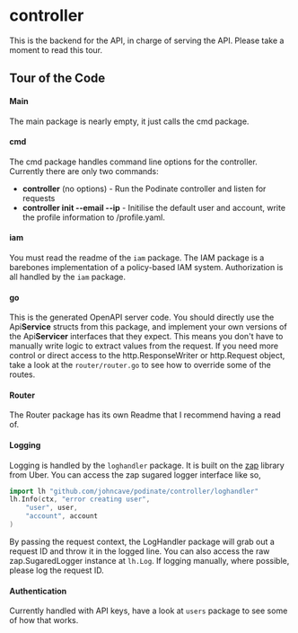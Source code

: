 # controller
This is the backend for the API, in charge of serving the API. Please take a moment to read this tour. 

## Tour of the Code
#### Main
The main package is nearly empty, it just calls the cmd package. 
#### cmd
The cmd package handles command line options for the controller. Currently there are only two commands: 
- **controller** (no options) - Run the Podinate controller and listen for requests
- **controller init --email --ip** - Initilise the default user and account, write the profile information to /profile.yaml. 
#### iam
You must read the readme of the `iam` package. 
The IAM package is a barebones implementation of a policy-based IAM system.
Authorization is all handled by the `iam` package. 
#### go
This is the generated OpenAPI server code. You should directly use the Api**Service** structs from this package, and implement your own versions of the Api**Servicer** interfaces that they expect. This means you don't have to manually write logic to extract values from the request. If you need more control or direct access to the http.ResponseWriter or http.Request object, take a look at the `router/router.go` to see how to override some of the routes. 
#### Router 
The Router package has its own Readme that I recommend having a read of. 
#### Logging 
Logging is handled by the `loghandler` package. It is built on the [zap](https://github.com/uber-go/zap) library from Uber. You can access the zap sugared logger interface like so,
```go
import lh "github.com/johncave/podinate/controller/loghandler"
lh.Info(ctx, "error creating user", 
    "user", user, 
    "account", account
)
```
By passing the request context, the LogHandler package will grab out a request ID and throw it in the logged line. You can also access the raw zap.SugaredLogger instance at `lh.Log`. If logging manually, where possible, please log the request ID. 

#### Authentication
Currently handled with API keys, have a look at `users` package to see some of how that works. 
